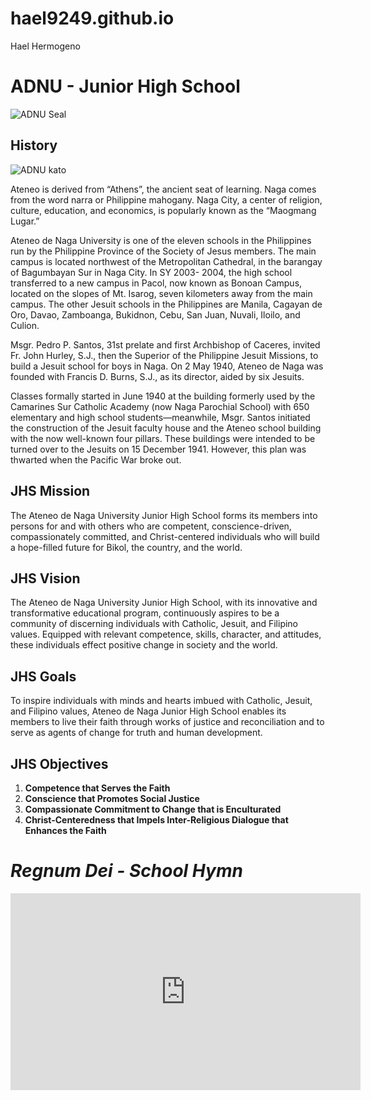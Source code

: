 # hael9249.github.io
Hael Hermogeno

# ADNU - Junior High School

![ADNU Seal](https://jhs.adnu.edu.ph/pluginfile.php/17661/mod_page/content/2/logopng.png)

## History

![ADNU kato](https://jhs.adnu.edu.ph/pluginfile.php/17657/mod_page/content/6/main-campus.jpg)

Ateneo is derived from “Athens”, the ancient seat of learning.  Naga comes from the word narra or Philippine mahogany.  Naga City, a center of religion, culture, education, and economics, is popularly known as the “Maogmang Lugar.”

Ateneo de Naga University is one of the eleven schools in the Philippines run by the Philippine Province of the Society of Jesus members. The main campus is located northwest of the Metropolitan Cathedral, in the barangay of Bagumbayan Sur in Naga City. In SY 2003- 2004, the high school transferred to a new campus in Pacol, now known as Bonoan Campus, located on the slopes of Mt. Isarog, seven kilometers away from the main campus.  The other Jesuit schools in the Philippines are Manila, Cagayan de Oro, Davao, Zamboanga, Bukidnon, Cebu, San Juan, Nuvali, Iloilo, and Culion.

Msgr. Pedro P. Santos, 31st prelate and first Archbishop of Caceres, invited Fr. John Hurley, S.J., then the Superior of the Philippine Jesuit Missions, to build a Jesuit school for boys in Naga. On 2 May 1940, Ateneo de Naga was founded with Francis D. Burns, S.J., as its director, aided by six Jesuits.

Classes formally started in June 1940 at the building formerly used by the Camarines Sur Catholic Academy (now Naga Parochial School) with 650 elementary and high school students—meanwhile, Msgr. Santos initiated the construction of the Jesuit faculty house and the Ateneo school building with the now well-known four pillars. These buildings were intended to be turned over to the Jesuits on 15 December 1941. However, this plan was thwarted when the Pacific War broke out.

## JHS Mission

The Ateneo de Naga University Junior High School forms its members into persons for and with others who are competent, conscience-driven, compassionately committed, and Christ-centered individuals who will build a hope-filled future for Bikol, the country, and the world.

## JHS Vision

The Ateneo de Naga University Junior High School, with its innovative and transformative educational program, continuously aspires to be a community of discerning individuals with Catholic, Jesuit, and Filipino values. Equipped with relevant competence, skills, character, and attitudes, these individuals effect positive change in society and the world.

## JHS Goals

To inspire individuals with minds and hearts imbued with Catholic, Jesuit, and Filipino values, Ateneo de Naga Junior High School enables its members to live their faith through works of justice and reconciliation and to serve as agents of change for truth and human development.

## JHS Objectives

1. **Competence that Serves the Faith**
2. **Conscience that Promotes Social Justice**
3. **Compassionate Commitment to Change that is Enculturated**
4. **Christ-Centeredness that Impels Inter-Religious Dialogue that Enhances the Faith**

# *Regnum Dei - School Hymn*

<iframe width="560" height="315" src="https://www.youtube.com/embed/taeFh0QKf3s?si=teAOGcqYVqdo6cwm" title="YouTube video player" frameborder="0" allow="accelerometer; autoplay; clipboard-write; encrypted-media; gyroscope; picture-in-picture; web-share" allowfullscreen></iframe>
